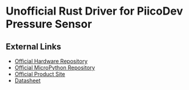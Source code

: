 [Official Hardware Repository]: https://github.com/CoreElectronics/CE-PiicoDev-Pressure-Sensor-MS5637/tree/7a55775b9c01417b9002f38384aa5bc11ea58a77
[Official MicroPython Repository]: https://github.com/CoreElectronics/CE-PiicoDev-MS5637-MicroPython-Module/tree/47c7c30d65ee9c189202e949030edcd816f4bfa7
[Official Product Site]: https://piico.dev/p11
[Datasheet]: https://www.infineon.com/cms/en/product/sensor/pressure-sensors/pressor-iot/?gclid=CjwKCAjw6IiiBhAOEiwALNqncTXLg-VcFVTQ0JKX3Pw2DNB0FBmP0Hbo4GsIiMfW9RfIf8YXXQG48hoCTccQAvD_BwE&gclsrc=aw.ds
# Unofficial Rust Driver for PiicoDev Pressure Sensor
## External Links
- [Official Hardware Repository]
- [Official MicroPython Repository]
- [Official Product Site]
- [Datasheet]
